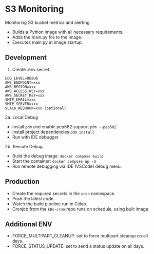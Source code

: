 # S3 Monitoring

Monitoring S3 bucket metrics and alerting.

- Builds a Python image with all necessary requirements.
- Adds the main.py file to the image.
- Executes main.py at image startup.

## Development

1. Create .env.secret:

```env
LOG_LEVEL=DEBUG
AWS_ENDPOINT=xxx
AWS_REGION=xxx
AWS_ACCESS_KEY=xxx
AWS_SECRET_KEY=xxx
SMTP_EMAIL=xxx
SMTP_SERVER=xxx
SLACK_WEBHOOK=xxx (optional)
```

2a. Local Debug

- Install `pdm` and enable pep582 support `pdm --pep582`.
- Install project dependencies `pdm install`
- Run with IDE debugger

2b. Remote Debug

- Build the debug image:
  `docker compose build`
- Start the container:
  `docker compose up -d`
- Run remote debugging via IDE (VSCode) debug menu.

## Production

- Create the required secrets in the `cron` namespace.
- Push the latest code.
- Watch the build pipeline run in Gitlab.
- Cronjob from the `k8s-cron` repo runs on schedule, using built image.

## Additional ENV

- FORCE_MULTIPART_CLEANUP: set to force multipart cleanup on all days.
- FORCE_STATUS_UPDATE: set to send a status update on all days.
